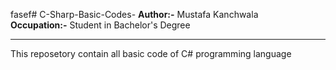 fasef# C-Sharp-Basic-Codes-
<b>Author:-</b> Mustafa Kanchwala <br>
<b>Occupation:-</b> Student in Bachelor's Degree <br><hr>
This reposetory contain all basic code of C# programming language 
